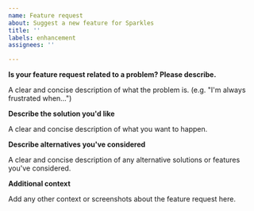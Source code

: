 ```yaml
---
name: Feature request
about: Suggest a new feature for Sparkles
title: ''
labels: enhancement
assignees: ''

---
```


**Is your feature request related to a problem? Please describe.**

A clear and concise description of what the problem is. (e.g. "I'm always frustrated when…")

**Describe the solution you'd like**

A clear and concise description of what you want to happen.

**Describe alternatives you've considered**

A clear and concise description of any alternative solutions or features you've considered.

**Additional context**

Add any other context or screenshots about the feature request here.
